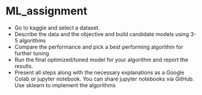 # ML_assignment


- Go to kaggle and select a dataset.
- Describe the data and the objective and build candidate models using 3-5 algorithms
- Compare the performance and pick a best performing algorithm for further tuning
- Run the final optimized/tuned model for your algorithm and report the results.
- Present all steps along with the necessary explanations as a Google Colab or jupyter notebook. You can share jupyter notebooks via GitHub. Use sklearn to implement the algorithms
